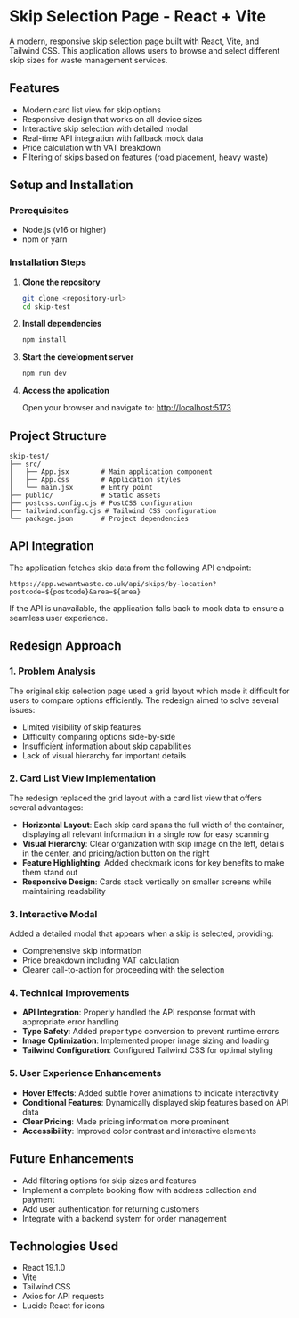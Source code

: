 # Skip Selection Page - React + Vite

A modern, responsive skip selection page built with React, Vite, and Tailwind CSS. This application allows users to browse and select different skip sizes for waste management services.

## Features

- Modern card list view for skip options
- Responsive design that works on all device sizes
- Interactive skip selection with detailed modal
- Real-time API integration with fallback mock data
- Price calculation with VAT breakdown
- Filtering of skips based on features (road placement, heavy waste)

## Setup and Installation

### Prerequisites

- Node.js (v16 or higher)
- npm or yarn

### Installation Steps

1. **Clone the repository**

   ```bash
   git clone <repository-url>
   cd skip-test
   ```

2. **Install dependencies**

   ```bash
   npm install
   ```

3. **Start the development server**

   ```bash
   npm run dev
   ```

4. **Access the application**

   Open your browser and navigate to: [http://localhost:5173](http://localhost:5173)

## Project Structure

```
skip-test/
├── src/
│   ├── App.jsx        # Main application component
│   ├── App.css        # Application styles
│   └── main.jsx       # Entry point
├── public/            # Static assets
├── postcss.config.cjs # PostCSS configuration
├── tailwind.config.cjs # Tailwind CSS configuration
└── package.json       # Project dependencies
```

## API Integration

The application fetches skip data from the following API endpoint:

```
https://app.wewantwaste.co.uk/api/skips/by-location?postcode=${postcode}&area=${area}
```

If the API is unavailable, the application falls back to mock data to ensure a seamless user experience.

## Redesign Approach

### 1. Problem Analysis

The original skip selection page used a grid layout which made it difficult for users to compare options efficiently. The redesign aimed to solve several issues:

- Limited visibility of skip features
- Difficulty comparing options side-by-side
- Insufficient information about skip capabilities
- Lack of visual hierarchy for important details

### 2. Card List View Implementation

The redesign replaced the grid layout with a card list view that offers several advantages:

- **Horizontal Layout**: Each skip card spans the full width of the container, displaying all relevant information in a single row for easy scanning
- **Visual Hierarchy**: Clear organization with skip image on the left, details in the center, and pricing/action button on the right
- **Feature Highlighting**: Added checkmark icons for key benefits to make them stand out
- **Responsive Design**: Cards stack vertically on smaller screens while maintaining readability

### 3. Interactive Modal

Added a detailed modal that appears when a skip is selected, providing:

- Comprehensive skip information
- Price breakdown including VAT calculation
- Clearer call-to-action for proceeding with the selection

### 4. Technical Improvements

- **API Integration**: Properly handled the API response format with appropriate error handling
- **Type Safety**: Added proper type conversion to prevent runtime errors
- **Image Optimization**: Implemented proper image sizing and loading
- **Tailwind Configuration**: Configured Tailwind CSS for optimal styling

### 5. User Experience Enhancements

- **Hover Effects**: Added subtle hover animations to indicate interactivity
- **Conditional Features**: Dynamically displayed skip features based on API data
- **Clear Pricing**: Made pricing information more prominent
- **Accessibility**: Improved color contrast and interactive elements

## Future Enhancements

- Add filtering options for skip sizes and features
- Implement a complete booking flow with address collection and payment
- Add user authentication for returning customers
- Integrate with a backend system for order management

## Technologies Used

- React 19.1.0
- Vite
- Tailwind CSS
- Axios for API requests
- Lucide React for icons
